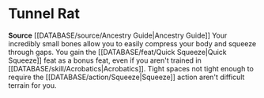 ﻿---
id: '110'
name: Tunnel Rat
rarity: Common
rus_type_level: null
source: '[[DATABASE/source/Ancestry Guide|Ancestry Guide]]'
trait: null
type: Heritage

---
# Tunnel Rat

**Source** [[DATABASE/source/Ancestry Guide|Ancestry Guide]] 
Your incredibly small bones allow you to easily compress your body and squeeze through gaps. You gain the [[DATABASE/feat/Quick Squeeze|Quick Squeeze]] feat as a bonus feat, even if you aren't trained in [[DATABASE/skill/Acrobatics|Acrobatics]]. Tight spaces not tight enough to require the [[DATABASE/action/Squeeze|Squeeze]] action aren't difficult terrain for you.